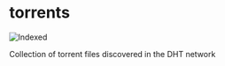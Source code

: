 torrents 
========
![Indexed](https://img.shields.io/badge/indexed-146257-blue)

Collection of torrent files discovered in the DHT network

